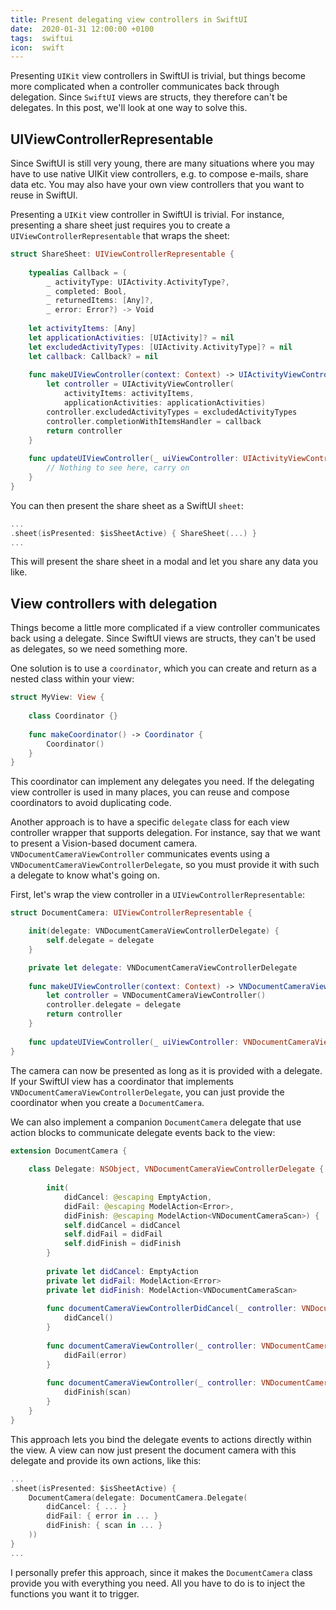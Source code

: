 ```yaml
---
title: Present delegating view controllers in SwiftUI
date:  2020-01-31 12:00:00 +0100
tags:  swiftui
icon:  swift
---
```


Presenting `UIKit` view controllers in SwiftUI is trivial, but things become more complicated when a controller communicates back through delegation. Since `SwiftUI` views are structs, they therefore can't be delegates. In this post, we'll look at one way to solve this.


## UIViewControllerRepresentable

Since SwiftUI is still very young, there are many situations where you may have to use native UIKit view controllers, e.g. to compose e-mails, share data etc. You may also have your own view controllers that you want to reuse in SwiftUI.

Presenting a `UIKit` view controller in SwiftUI is trivial. For instance, presenting a share sheet just requires you to create a `UIViewControllerRepresentable` that wraps the sheet:

```swift
struct ShareSheet: UIViewControllerRepresentable {
    
    typealias Callback = (
        _ activityType: UIActivity.ActivityType?, 
        _ completed: Bool, 
        _ returnedItems: [Any]?, 
        _ error: Error?) -> Void
      
    let activityItems: [Any]
    let applicationActivities: [UIActivity]? = nil
    let excludedActivityTypes: [UIActivity.ActivityType]? = nil
    let callback: Callback? = nil
      
    func makeUIViewController(context: Context) -> UIActivityViewController {
        let controller = UIActivityViewController(
            activityItems: activityItems,
            applicationActivities: applicationActivities)
        controller.excludedActivityTypes = excludedActivityTypes
        controller.completionWithItemsHandler = callback
        return controller
    }
      
    func updateUIViewController(_ uiViewController: UIActivityViewController, context: Context) {
        // Nothing to see here, carry on
    }
}
```

You can then present the share sheet as a SwiftUI `sheet`:

```swift
...
.sheet(isPresented: $isSheetActive) { ShareSheet(...) }
...
```

This will present the share sheet in a modal and let you share any data you like.


## View controllers with delegation

Things become a little more complicated if a view controller communicates back using a delegate. Since SwiftUI views are structs, they can't be used as delegates, so we need something more.

One solution is to use a `coordinator`, which you can create and return as a nested class within your view:

```swift
struct MyView: View {
    
    class Coordinator {}
    
    func makeCoordinator() -> Coordinator {
        Coordinator()
    }
}
```

This coordinator can implement any delegates you need. If the delegating view controller is used in many places, you can reuse and compose coordinators to avoid duplicating code.

Another approach is to have a specific `delegate` class for each view controller wrapper that supports delegation. For instance, say that we want to present a Vision-based document camera. `VNDocumentCameraViewController` communicates events using a `VNDocumentCameraViewControllerDelegate`, so you must provide it with such a delegate to know what's going on.

First, let's wrap the view controller in a `UIViewControllerRepresentable`:

```swift
struct DocumentCamera: UIViewControllerRepresentable {

    init(delegate: VNDocumentCameraViewControllerDelegate) {
        self.delegate = delegate
    }

    private let delegate: VNDocumentCameraViewControllerDelegate
    
    func makeUIViewController(context: Context) -> VNDocumentCameraViewController {
        let controller = VNDocumentCameraViewController()
        controller.delegate = delegate
        return controller
    }
    
    func updateUIViewController(_ uiViewController: VNDocumentCameraViewController, context: Context) {}
}
```

The camera can now be presented as long as it is provided with a delegate. If your SwiftUI view has a coordinator that implements `VNDocumentCameraViewControllerDelegate`, you can just provide the coordinator when you create a `DocumentCamera`.

We can also implement a companion `DocumentCamera` delegate that use action blocks to communicate delegate events back to the view:

```swift
extension DocumentCamera {
    
    class Delegate: NSObject, VNDocumentCameraViewControllerDelegate {
        
        init(
            didCancel: @escaping EmptyAction,
            didFail: @escaping ModelAction<Error>,
            didFinish: @escaping ModelAction<VNDocumentCameraScan>) {
            self.didCancel = didCancel
            self.didFail = didFail
            self.didFinish = didFinish
        }
        
        private let didCancel: EmptyAction
        private let didFail: ModelAction<Error>
        private let didFinish: ModelAction<VNDocumentCameraScan>
        
        func documentCameraViewControllerDidCancel(_ controller: VNDocumentCameraViewController) {
            didCancel()
        }
        
        func documentCameraViewController(_ controller: VNDocumentCameraViewController, didFailWithError error: Error) {
            didFail(error)
        }
        
        func documentCameraViewController(_ controller: VNDocumentCameraViewController, didFinishWith scan: VNDocumentCameraScan) {
            didFinish(scan)
        }
    }
}
```

This approach lets you bind the delegate events to actions directly within the view. A view can now just present the document camera with this delegate and provide its own actions, like this:

```swift
...
.sheet(isPresented: $isSheetActive) {
    DocumentCamera(delegate: DocumentCamera.Delegate(
        didCancel: { ... }
        didFail: { error in ... }
        didFinish: { scan in ... }
    ))
}
...
```

I personally prefer this approach, since it makes the `DocumentCamera` class provide you with everything you need. All you have to do is to inject the functions you want it to trigger.